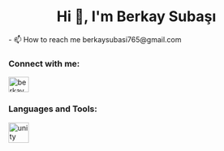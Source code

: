 <h1 align="center">Hi 👋, I'm Berkay Subaşı</h1>
- 📫 How to reach me berkaysubasi765@gmail.com

<h3 align="left">Connect with me:</h3>
<p align="left">
<a href="https://linkedin.com/in/berkaysubasi" target="blank"><img align="center" src="https://raw.githubusercontent.com/rahuldkjain/github-profile-readme-generator/master/src/images/icons/Social/linked-in-alt.svg" alt="berkaysubasi" height="30" width="40" /></a>
</p>

<h3 align="left">Languages and Tools:</h3>
<p align="left"> <a href="https://unity.com/" target="_blank" rel="noreferrer"> <img src="https://www.vectorlogo.zone/logos/unity3d/unity3d-icon.svg" alt="unity" width="40" height="40"/> </a> </p>


